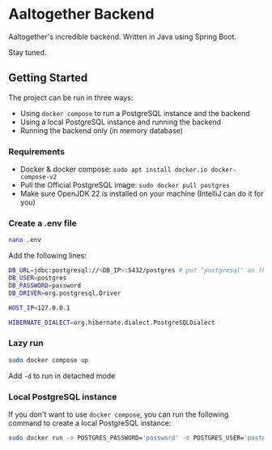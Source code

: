 # Aaltogether Backend

Aaltogether's incredible backend. Written in Java using Spring Boot.

Stay tuned. 

## Getting Started

The project can be run in three ways:
- Using `docker compose` to run a PostgreSQL instance and the backend
- Using a local PostgreSQL instance and running the backend
- Running the backend only (in memory database)

### Requirements

- Docker & docker compose: `sudo apt install docker.io docker-compose-v2`
- Pull the Official PostgreSQL image: `sudo docker pull postgres`
- Make sure OpenJDK 22 is installed on your machine (IntelliJ can do it for you)

### Create a .env file

```bash
nano .env
```

Add the following lines:

```bash
DB_URL=jdbc:postgresql://<DB_IP>:5432/postgres # put "postgresql" as the DB_IP if you wanna use docker compose, "localhost" otherwise
DB_USER=postgres
DB_PASSWORD=password
DB_DRIVER=org.postgresql.Driver

HOST_IP=127.0.0.1

HIBERNATE_DIALECT=org.hibernate.dialect.PostgreSQLDialect
```

### Lazy run

```bash
sudo docker compose up
```

Add `-d` to run in detached mode

### Local PostgreSQL instance

If you don't want to use `docker compose`, you can run the following command to create a local PostgreSQL instance:

```bash
sudo docker run -e POSTGRES_PASSWORD='password' -e POSTGRES_USER='postgres' -e POSTGRES_DB='postgres' -p 5432:5432 postgres
```
